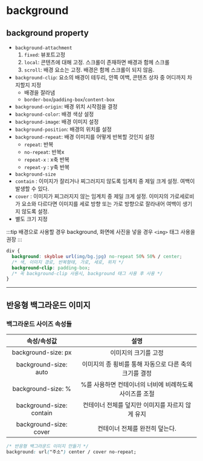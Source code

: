 # background

## background property

- `background-attachment`
  1. `fixed`: 뷰포트고정
  2. `local`: 콘텐츠에 대해 고정. 스크롤이 존재하면 배경과 함께 스크롤
  3. `scroll`: 배경 요소는 고정. 배경은 함께 스크롤이 되지 않음.
- `background-clip`: 요소의 배경이 테두리, 안쪽 여백, 콘텐츠 상자 중 어디까지 차지할지 지정
  - 배경을 잘라냄
  - `border-box`/`padding-box`/`content-box`
- `background-origin`: 배경 위치 시작점을 결정
- `background-color`: 배경 색상 설정
- `background-image`: 배경 이미지 설정
- `background-position`: 배경의 위치를 설정
- `background-repeat`: 배경 이미지를 어떻게 반복할 것인지 설정
  - `repeat`: 반복
  - `no-repeat`: 반복x
  - `repeat-x` : x축 반복
  - `repeat-y` : y축 반복
- `background-size`
- `contain` : 이미지가 잘리거나 찌그러지지 않도록 임계치 중 제일 크게 설정. 여백이 발생할 수 있다.
- `cover` : 이미지가 찌그러지지 않는 임계치 중 제일 크게 설정. 이미지의 가로세로비가 요소와 다르다면 이미지를 세로 방향 또는 가로 방향으로 잘라내어 여백이 생기지 않도록 설정.
- 별도 크기 지정

:::tip
배경으로 사용할 경우 background, 화면에 사진을 넣을 경우 `<img>` 태그 사용을 권장
:::

```css
div {
  background: skyblue url(img/bg.jpg) no-repeat 50% 50% / center;
  /* 색, 이미지 경로, 반복형태, 가로, 세로, 위치 */
  background-clip: padding-box;
  /* 꼭 background-clip 사용시, background 태그 사용 후 사용 */
}
```

---

## 반응형 백그라운드 이미지

### 백그라운드 사이즈 속성들

|       속성/속성값        |                          설명                           |
| :----------------------: | :-----------------------------------------------------: |
|   background-size: px    |                  이미지의 크기를 고정                   |
|  background-size: auto   | 이미지의 종 횡비를 통해 자동으로 다른 축의 크기를 결정  |
|    background-size: %    | %를 사용하면 컨테이너의 너비에 비례하도록 사이즈를 조절 |
| background-size: contain |    컨테이너 전체를 덮지만 이미지를 자르지 않게 유지     |
|  background-size: cover  |             컨테이너 전체를 완전히 덮는다.              |

```css
/* 반응형 백그라운드 이미지 만들기 */
background: url("주소") center / cover no-repeat;
```

